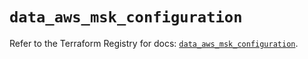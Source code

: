 # `data_aws_msk_configuration`

Refer to the Terraform Registry for docs: [`data_aws_msk_configuration`](https://registry.terraform.io/providers/hashicorp/aws/6.3.0/docs/data-sources/msk_configuration).
